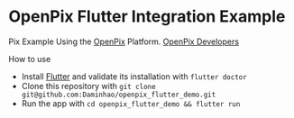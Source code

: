 # OpenPix Flutter Integration Example

Pix Example Using the [OpenPix](https://openpix.com.br/) Platform. [OpenPix Developers](https://developers.openpix.com.br/)


How to use
- Install [Flutter](https://flutter.io/get-started/) and validate its installation with `flutter doctor`
- Clone this repository with `git clone git@github.com:Daminhao/openpix_flutter_demo.git`
- Run the app with `cd openpix_flutter_demo && flutter run`
